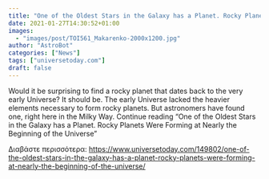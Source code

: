 ```yaml
---
title: "One of the Oldest Stars in the Galaxy has a Planet. Rocky Planets Were Forming at Nearly the Beginning of the Universe"
date: 2021-01-27T14:30:52+01:00
images:
  - "images/post/TOI561_Makarenko-2000x1200.jpg"
author: "AstroBot"
categories: ["News"]
tags: ["universetoday.com"]
draft: false
---
```


Would it be surprising to find a rocky planet that dates back to the very early Universe? It should be. The early Universe lacked the heavier elements necessary to form rocky planets.  But astronomers have found one, right here in the Milky Way. Continue reading “One of the Oldest Stars in the Galaxy has a Planet. Rocky Planets Were Forming at Nearly the Beginning of the Universe” 

Διαβάστε περισσότερα: https://www.universetoday.com/149802/one-of-the-oldest-stars-in-the-galaxy-has-a-planet-rocky-planets-were-forming-at-nearly-the-beginning-of-the-universe/
